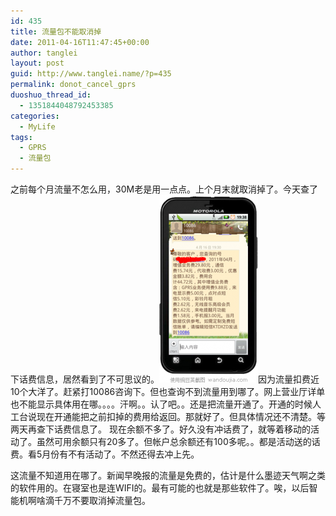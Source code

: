 ```yaml
---
id: 435
title: 流量包不能取消掉
date: 2011-04-16T11:47:45+00:00
author: tanglei
layout: post
guid: http://www.tanglei.name/?p=435
permalink: donot_cancel_gprs
duoshuo_thread_id:
  - 1351844048792453385
categories:
  - MyLife
tags:
  - GPRS
  - 流量包
---
```

之前每个月流量不怎么用，30M老是用一点点。上个月末就取消掉了。今天查了下话费信息，居然看到了不可思议的。[<img class="aligncenter size-medium wp-image-436" title="hf" src="/wp-content/uploads/2011/04/hf-158x300.png" alt="" width="158" height="300" />](/wp-content/uploads/2011/04/hf.png)因为流量扣费近10个大洋了。赶紧打10086咨询下。但也查询不到流量用到哪了。网上营业厅详单也不能显示具体用在哪。。。。汗啊。。认了吧。。还是把流量开通了。开通的时候人工台说现在开通能把之前扣掉的费用给返回。那就好了。但具体情况还不清楚。等两天再查下话费信息了。 现在余额不多了。好久没有冲话费了，就等着移动的活动了。虽然可用余额只有20多了。但帐户总余额还有100多呢。。都是活动送的话费。看5月份有不有活动了。不然还得去冲上先。

这流量不知道用在哪了。新闻早晚报的流量是免费的，估计是什么墨迹天气啊之类的软件用的。在寝室也是连WIFI的。最有可能的也就是那些软件了。唉，以后智能机啊啥滴千万不要取消掉流量包。

